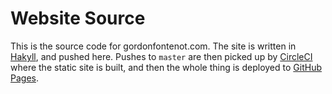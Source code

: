 # Website Source #

This is the source code for gordonfontenot.com. The site is written in
[Hakyll], and pushed here. Pushes to `master` are then picked up by [CircleCI]
where the static site is built, and then the whole thing is deployed to
[GitHub Pages].

[Hakyll]: http://jaspervdj.be/hakyll/
[CircleCI]: https://circleci.com/gh/gfontenot/website-source
[GitHub Pages]: https://github.com/gfontenot/gfontenot.github.com
